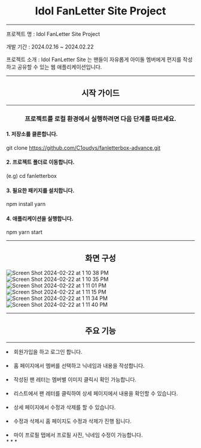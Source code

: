 # <div align="center">Idol FanLetter Site Project </div>
* * *  
프로젝트 명 : Idol FanLetter Site Project

개발 기간 : 2024.02.16 ~ 2024.02.22 

프로젝트 소개 : Idol FanLetter Site 는 팬들이 자유롭게 아이돌 멤버에게 편지를 작성하고 공유할 수 있는 웹 애플리케이션입니다.

* * *  
## <div align="center">시작 가이드</div>
* * *
### <div align="center">프로젝트를 로컬 환경에서 실행하려면 다음 단계를 따르세요.</div>
#### 1. 저장소를 클론합니다.

git clone https://github.com/C1oudys/fanletterbox-advance.git

  
#### 2. 프로젝트 폴더로 이동합니다.  

(e.g) cd fanletterbox

#### 3. 필요한 패키지를 설치합니다.

npm install yarn

#### 4. 애플리케이션을 실행합니다.

npm yarn start
* * *
## <div align="center">화면 구성</div>
![Screen Shot 2024-02-22 at 1 10 38 PM](https://github.com/C1oudys/fanletterbox-advance/assets/153264541/2af45748-5c10-4fb1-af5d-de3031552ce3)
![Screen Shot 2024-02-22 at 1 10 35 PM](https://github.com/C1oudys/fanletterbox-advance/assets/153264541/0e23c093-6c0e-4a50-a1e0-a3df2cdde320)
![Screen Shot 2024-02-22 at 1 11 01 PM](https://github.com/C1oudys/fanletterbox-advance/assets/153264541/44ef785d-d560-4cec-aa23-0ca63813fec0)
![Screen Shot 2024-02-22 at 1 11 15 PM](https://github.com/C1oudys/fanletterbox-advance/assets/153264541/c515bdd2-e635-40c0-8555-368997593cc6)
![Screen Shot 2024-02-22 at 1 11 34 PM](https://github.com/C1oudys/fanletterbox-advance/assets/153264541/bbbd79a4-e1cd-4fc3-aea1-80a747404f30)
![Screen Shot 2024-02-22 at 1 11 40 PM](https://github.com/C1oudys/fanletterbox-advance/assets/153264541/a1e882f1-4a11-4934-b730-173a56fa7754)

* * *
## <div align="center">주요 기능</div>
* * *
<li>회원가입을 하고 로그인 합니다.</li>
<br>
<li>홈 페이지에서 멤버를 선택하고 닉네임과 내용을 작성합니다.</li>  
<br>
<li>작성된 팬 레터는 멤버별 이미지 클릭시 확인 가능합니다.</li>  
<br>
<li>리스트에서 팬 레터를 클릭하여 상세 페이지에서 내용을 확인할 수 있습니다.</li>  
<br>
<li>상세 페이지에서 수정과 삭제를 할 수 있습니다.</li>  
<br>
<li>수정과 삭제시 홈 페이지도 수정과 삭제가 진행 됩니다.</li>
<br>
<li>마이 프로필 탭에서 프로필 사진, 닉네임 수정이 가능합니다.</li>
* * *


